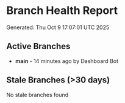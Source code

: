 # Branch Health Report
Generated: Thu Oct  9 17:07:01 UTC 2025

## Active Branches
- **main** - 14 minutes ago by Dashboard Bot

## Stale Branches (>30 days)
No stale branches found
